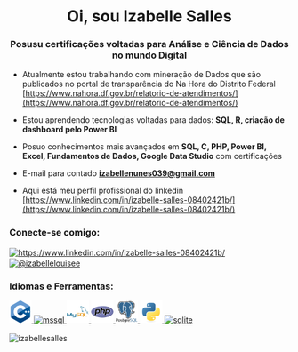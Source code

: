 <h1 align="center">Oi, sou Izabelle Salles</h1><h3 align="center">Posusu certificações voltadas para Análise e Ciência de Dados no mundo Digital</h3>


- Atualmente estou trabalhando com mineração de Dados que são publicados no portal de transparência do Na Hora do Distrito Federal [https://www.nahora.df.gov.br/relatorio-de-atendimentos/](https://www.nahora.df.gov.br/relatorio-de-atendimentos/)

- Estou aprendendo tecnologias voltadas para dados: **SQL, R, criação de dashboard pelo Power BI**
- Posuo conhecimentos mais avançados em **SQL, C, PHP, Power BI, Excel, Fundamentos de Dados, Google Data Studio** com certificações
- E-mail para contado **izabellenunes039@gmail.com**


- Aqui está meu perfil profissional do linkedin [https://www.linkedin.com/in/izabelle-salles-08402421b/](https://www.linkedin.com/in/izabelle-salles-08402421b/)

<h3 align="left">Conecte-se comigo:</h3><p align="left">

<a href="https://linkedin.com/in/https://www.linkedin.com/in/izabelle-salles-08402421b/" target="blank"><img align="center" src="https://raw.githubusercontent.com/rahuldkjain/github-profile-readme-generator/master/src/images/icons/Social/linked-in-alt.svg" alt="https://www.linkedin.com/in/izabelle-salles-08402421b/" height="30" width="40" /></a >
<a href="https://instagram.com/@izabellelouisee" target="blank"><img align="center" src="https://raw.githubusercontent.com/rahuldkjain/github-profile-readme-generator/master/src/images/icons/Social/instagram.svg" alt="@izabellelouisee" height="30" width="40" /></a></p><h3 align="left">Idiomas e Ferramentas:</h3>



<p align="esquerda"> <a href="https://www.w3schools.com/cpp/" target="_blank" rel="noreferrer"> <img src="https://raw.githubusercontent.com/devicons/devicon/master/icons/cplusplus/cplusplus-original.svg" alt="cplusplus" width="40" height="40"/> </a> <a href="https://www.microsoft.com/en-us/sql-server" target="_blank" rel="noreferrer"> <img src="https://www.svgrepo.com/show/303229/microsoft-sql-server-logo.svg" alt="mssql" width="40" height="40"/> </a> <a href="https://www.mysql.com/" target="_blank" rel="noreferrer"> <img src="https://raw.githubusercontent.com/devicons/devicon/master/icons/mysql/mysql-original-wordmark.svg" alt="mysql" width="40" height="40"/> </a> <a href="https://www.php.net" target="_blank" rel="noreferrer"> <img src="https://raw.githubusercontent.com/devicons/devicon/master/icons/php/php-original.svg" alt="php" width="40" height="40"/> </a> <a href="https://www.postgresql.org" target="_blank" rel="noreferrer"> <img src="https://raw.githubusercontent.com/devicons/devicon/master/icons/postgresql/postgresql-original-wordmark.svg" alt="postgresql" width="40" height="40"/> </a> <a href="https://www.python.org" target="_blank" rel="noreferrer"> <img src="https://raw.githubusercontent.com/devicons/devicon/master/icons/python/python-original.svg" alt="python" width="40" height="40"/> </a> <a href="https://www.sqlite.org/" target="_blank" rel="noreferrer"> <img src="https://www.vectorlogo.zone/logos/sqlite/sqlite-icon.svg" alt="sqlite" width="40" height="40"/> </a> </p>

<p><img align="center" src="https://github-readme-stats.vercel.app/api/top-langs?username=izabellesalles&show_icons=true&locale=en&layout=compact" alt="izabellesalles" /></p>


<!--
**izabellelouise/izabellelouise** is a ✨ _special_ ✨ repository because its `README.md` (this file) appears on your GitHub profile.

Here are some ideas to get you started:

- 🔭 I’m currently working on ...
- 🌱 I’m currently learning ...
- 👯 I’m looking to collaborate on ...
- 🤔 I’m looking for help with ...
- 💬 Ask me about ...
- 📫 How to reach me: ...
- 😄 Pronouns: ...
- ⚡ Fun fact: ...
-->
